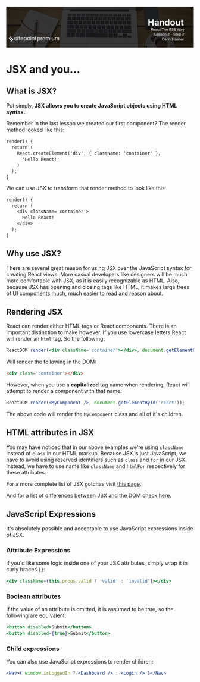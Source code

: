 ![](headings/2.2.png)

# JSX and you...

## What is JSX?

Put simply, **JSX allows you to create JavaScript objects using HTML syntax.**

Remember in the last lesson we created our first component? The render method looked like this:

```es6
render() {
  return (
    React.createElement('div', { className: 'container' },
      'Hello React!'
    )
  );
}
```

We can use JSX to transform that render method to look like this:

```es6
render() {
  return (
    <div className='container'>
      Hello React!
    </div>
  );
}
```

## Why use JSX?

There are several great reason for using JSX over the JavaScript syntax for creating React views. More casual developers like designers will be much more comfortable with JSX, as it is easily recognizable as HTML. Also, because JSX has opening and closing tags like HTML, it makes large trees of UI components much, much easier to read and reason about.

## Rendering JSX

React can render either HTML tags or React components. There is an important distinction to make however. If you use lowercase letters React will render an `html` tag. So the following:

```jsx
ReactDOM.render(<div className='container'></div>, document.getElementById('react'));
```

Will render the following in the DOM:

```html
<div class='container'></div>
```

However, when you use a **capitalized** tag name when rendering, React will attempt to render a component with that name:

```jsx
ReactDOM.render(<MyComponent />, document.getElementById('react'));
```

The above code will render the `MyComponent` class and all of it's children.

## HTML attributes in JSX

You may have noticed that in our above examples we're using `className` instead of `class` in our HTML markup. Because JSX is just JavaScript, we have to avoid using reserved identifiers such as `class` and `for` in our JSX. Instead, we have to use name like `className` and `htmlFor` respectively for these attributes.

For a more complete list of JSX gotchas visit [this page](https://facebook.github.io/react/docs/jsx-gotchas.html).

And for a list of differences between JSX and the DOM check [here](https://facebook.github.io/react/docs/dom-differences.html).

## JavaScript Expressions

It's absolutely possible and acceptable to use JavaScript expressions inside of JSX.

### Attribute Expressions

If you'd like some logic inside one of your JSX attributes, simply wrap it in curly braces `{}`:

```jsx
<div className={this.props.valid ? 'valid' : 'invalid'}></div>
```

### Boolean attributes

If the value of an attribute is omitted, it is assumed to be true, so the following are equivalent:

```jsx
<button disabled>Submit</button>
<button disabled={true}>Submit</button>
```

### Child expressions

You can also use JavaScript expressions to render children:

```jsx
<Nav>{ window.isLoggedIn ? <Dashboard /> : <Login /> }</Nav>
```
